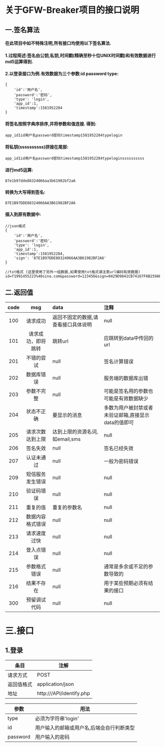 # 关于GFW-Breaker项目的接口说明
## 一.签名算法
#### 在此项目中如不特殊注明,所有接口均使用以下签名算法.
#### 1.过程简述:签名由公钥,私钥,时间戳(精确至秒十位UNIX时间戳)和有效数据进行md5运算得到.
#### 2.以登录接口为例.有效数据为三个参数:id password type:
```
{
    'id':'用户名',
    'password':'密码',
    'type': 'login',
    'app_id':1,
    'timestamp':1581952284
}
```
#### 将签名按照字典序排序,并将参数和值连接. 得到:
```$xslt
app_id1id用户名password密码timestamp1581952284typelogin
```
#### 将私钥(ssssssssss)拼接在尾部:
```$xslt
app_id1id用户名password密码timestamp1581952284typeloginssssssssss
```
#### 进行md5运算:
```$xslt
87e1b97dde88324066aa3b61982bf2a6
```
#### 转换为大写得到签名:
```$xslt
87E1B97DDE88324066AA3B61982BF2A6
```
#### 插入到原有数据中:
```$xslt
//json格式
{
    'id':'用户名',
    'password':'密码',
    'type': 'login',
    'app_id':1,
    'timestamp':1581952284,
    'sign': '87E1B97DDE88324066AA3B61982BF2A6'
}

//txt格式 (这里使用了另外一组数据,如果使用txt格式请注意url编码有效数据)
id=f1991455223%40sina.com&password=123456&sign=0429D9841CB74167F6B259AE38524FEC&type=login&app_id=1&timestamp=1583238631
```
## 二.返回值
|code|msg|data|注释|
|:---:|:---:|:---|:---|
|100|请求成功|返回不固定的数据,请查看接口具体说明|null|
|101|请求成功，即将跳转|跳转url|应跳转到data中传回的url|
|201|不错的尝试|null|签名计算错误|
|202|数据库错误|null|服务端的数据库出错|
|203|参数不完整|null|可能是签名用的参数也可能是有效数据缺少|
|204|状态不正确|要显示的消息|多数为用户被封禁或者未验证邮箱,直接显示data的值即可|
|205|请求次数达到上限|达到上限的资源名词,如email,sms|null|
|206|签名失效|null|签名已经失效|
|207|认证未通过|null|一般为密码错误|
|209|短信服务发生错误|null|null|
|210|验证码错误|null|null|
|211|重复的值|重复的参数名|null|
|212|数据内容格式错误|null|null|
|213|请求速度过快|null|null|
|214|登入点错误|null|null|
|215|参数格式错误|null|通常是多余或不足的参数导致的|
|216|结果不存在|null|用于某些预期必须有结果的接口|
|300|预留调试代码|null|null|
# 三.接口
## 1.登录
|条目|注解|
|---|---|
|请求方式|POST|
|返回值格式|application/json|
|地址|http:///API/identify.php|

|参数|用法|
|---|---|
|type|必须为字符串'login'|
|id|用户输入的邮箱或用户名,后端会自行判断类型|
|password|用户输入的密码|
